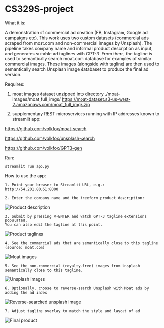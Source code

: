 # CS329S-project
What it is:

A demonstration of commercial ad creation (FB, Instagram, Google ad campaigns etc). This work uses two custom datasets (commercial ads scraped from moat.com and non-commercial images by Unsplash). The pipeline takes company name and informal product description as input, and generates suitable ad taglines with GPT-3. From there, the tagline is used to semantically search moat.com database for examples of similar commercial images. These images (alongside with tagline) are then used to semantically search Unsplash image databaset to produce the final ad version.

Requires: 
1. moat images dataset unzipped into directory ./moat-images/moat_full_imgs/
https://moat-dataset.s3-us-west-2.amazonaws.com/moat_full_imgs.zip

3. supplementary REST microservices running with IP addresses known to streamlit app:


https://github.com/volkfox/moat-search

https://github.com/volkfox/unsplash-search

https://github.com/volkfox/GPT3-gen

Run:
```
streamlit run app.py
````

How to use the app:

```
1. Point your browser to Streamlit URL, e.g.: 
http://54.201.80.61:8000
```
```
2. Enter the company name and the freeform product description:
```
![Product description](./help-images/Untitled.png)
```
3. Submit by pressing ⌘-ENTER and watch GPT-3 tagline extensions populated.
You can also edit the tagline at this point.
```
![Product taglines](./help-images/Untitled%202.png)

```
4. See the commercial ads that are semantically close to this tagline (source: moat.com)
```

![Moat images](./help-images/Untitled%203.png)

```
5. See the non-commercial (royalty-free) images from Unsplash semantically close to this tagline.
```

![Unsplash images](./help-images/Untitled%204.png)

```
6. Optionally, choose to reverse-search Unsplash with Moat ads by adding the ad index
```
![Reverse-searched unsplash image](./help-images/Untitled%205.png)

```
7. Adjust tagline overlay to match the style and layout of ad
```
![Final product](./help-images/Untitled%206.png)

